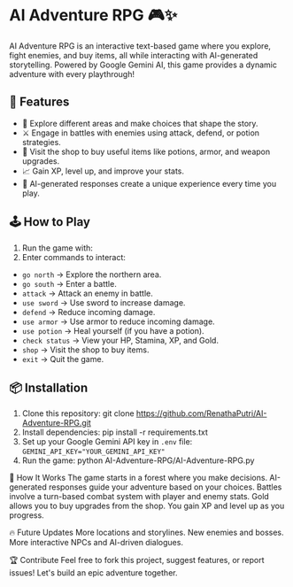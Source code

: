 # AI Adventure RPG 🎮✨

AI Adventure RPG is an interactive text-based game where you explore, fight enemies, and buy items, all while interacting with AI-generated storytelling. Powered by Google Gemini AI, this game provides a dynamic adventure with every playthrough!

## 🚀 Features
- 🌲 Explore different areas and make choices that shape the story.
- ⚔️ Engage in battles with enemies using attack, defend, or potion strategies.
- 🛒 Visit the shop to buy useful items like potions, armor, and weapon upgrades.
- 📈 Gain XP, level up, and improve your stats.
- 🔮 AI-generated responses create a unique experience every time you play.

## 🕹️ How to Play
1. Run the game with:
2. Enter commands to interact:
- `go north` → Explore the northern area.
- `go south` → Enter a battle.
- `attack` → Attack an enemy in battle.
- `use sword` → Use sword to increase damage.
- `defend` → Reduce incoming damage.
- `use armor` → Use armor to reduce incoming damage.
- `use potion` → Heal yourself (if you have a potion).
- `check status` → View your HP, Stamina, XP, and Gold.
- `shop` → Visit the shop to buy items.
- `exit` → Quit the game.

## 📦 Installation
1. Clone this repository: git clone https://github.com/RenathaPutri/AI-Adventure-RPG.git
2. Install dependencies: pip install -r requirements.txt
3. Set up your Google Gemini API key in `.env` file:
`GEMINI_API_KEY="YOUR_GEMINI_API_KEY"`
4. Run the game: python AI-Adventure-RPG/AI-Adventure-RPG.py

🤖 How It Works
The game starts in a forest where you make decisions.
AI-generated responses guide your adventure based on your choices.
Battles involve a turn-based combat system with player and enemy stats.
Gold allows you to buy upgrades from the shop.
You gain XP and level up as you progress.

🔥 Future Updates
More locations and storylines.
New enemies and bosses.
More interactive NPCs and AI-driven dialogues.

🏆 Contribute
Feel free to fork this project, suggest features, or report issues! Let's build an epic adventure together.



